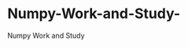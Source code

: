  # Numpy-Work-and-Study-
Numpy Work and Study 
                
                
              
                     
                  
                                                         
                                                   
                  
                    
                                                                                                     
                                                                                                           
                                                                                                                   
                                                                                                                                                          
                                                                                                                                                                                                                                                                                      
                                                                                                                                                                                                                                                                                                               
                                                                                                                                                                    
                                                                                                                   
                                                                                                            
                    
                      
